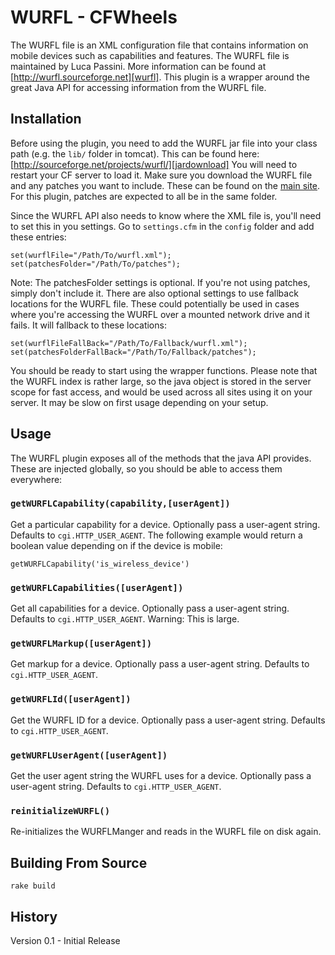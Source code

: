 WURFL - CFWheels
========================

[wurfl]: http://wurfl.sourceforge.net/ "WURFL"
[jardownload]: http://sourceforge.net/projects/wurfl/ "Download jars"

The WURFL file is an XML configuration file that contains information on mobile devices such as capabilities and features. The WURFL file is maintained by Luca Passini. More information can be found at [http://wurfl.sourceforge.net][wurfl]. This plugin is a wrapper around the great Java API for accessing information from the WURFL file.

Installation
------------
Before using the plugin, you need to add the WURFL jar file into your class path (e.g. the `lib/` folder in tomcat). This can be found here: [http://sourceforge.net/projects/wurfl/][jardownload]  You will need to restart your CF server to load it. Make sure you download the WURFL file and any patches you want to include. These can be found on the [main site][wurfl]. For this plugin, patches are expected to all be in the same folder.

Since the WURFL API also needs to know where the XML file is, you'll need to set this in you settings. Go to `settings.cfm` in the `config` folder and add these entries:

	set(wurflFile="/Path/To/wurfl.xml");
	set(patchesFolder="/Path/To/patches");
	
Note: The patchesFolder settings is optional. If you're not using patches, simply don't include it. There are also optional settings to use fallback locations for the WURFL file. These could potentially be used in cases where you're accessing the WURFL over a mounted network drive and it fails. It will fallback to these locations:

	set(wurflFileFallBack="/Path/To/Fallback/wurfl.xml");
	set(patchesFolderFallBack="/Path/To/Fallback/patches");
	
You should be ready to start using the wrapper functions. Please note that the WURFL index is rather large, so the java object is stored in the server scope for fast access, and would be used across all sites using it on your server. It may be slow on first usage depending on your setup.

Usage
----------

The WURFL plugin exposes all of the methods that the java API provides. These are injected globally, so you should be able to access them everywhere:

### `getWURFLCapability(capability,[userAgent])`

Get a particular capability for a device. Optionally pass a user-agent string. Defaults to `cgi.HTTP_USER_AGENT`. The following example would return a boolean value depending on if the device is mobile:

	getWURFLCapability('is_wireless_device')
	
### `getWURFLCapabilities([userAgent])`

Get all capabilities for a device. Optionally pass a user-agent string. Defaults to `cgi.HTTP_USER_AGENT`. Warning: This is large.

### `getWURFLMarkup([userAgent])`

Get markup for a device. Optionally pass a user-agent string. Defaults to `cgi.HTTP_USER_AGENT`.

### `getWURFLId([userAgent])`

Get the WURFL ID for a device. Optionally pass a user-agent string. Defaults to `cgi.HTTP_USER_AGENT`.

### `getWURFLUserAgent([userAgent])`

Get the user agent string the WURFL uses for a device. Optionally pass a user-agent string. Defaults to `cgi.HTTP_USER_AGENT`.

### `reinitializeWURFL()`

Re-initializes the WURFLManger and reads in the WURFL file on disk again.

Building From Source
--------------------

	rake build

History
------------

Version 0.1 - Initial Release